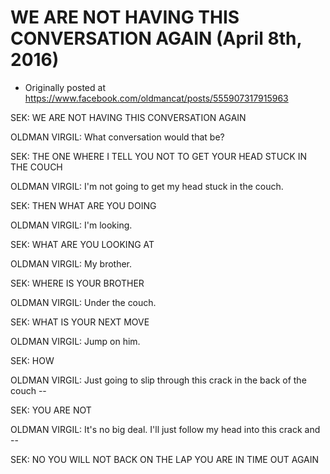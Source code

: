 # WE ARE NOT HAVING THIS CONVERSATION AGAIN (April 8th, 2016)

 * Originally posted at https://www.facebook.com/oldmancat/posts/555907317915963

SEK: WE ARE NOT HAVING THIS CONVERSATION AGAIN

OLDMAN VIRGIL: What conversation would that be?

SEK: THE ONE WHERE I TELL YOU NOT TO GET YOUR HEAD STUCK IN THE COUCH

OLDMAN VIRGIL: I'm not going to get my head stuck in the couch.

SEK: THEN WHAT ARE YOU DOING

OLDMAN VIRGIL: I'm looking.

SEK: WHAT ARE YOU LOOKING AT

OLDMAN VIRGIL: My brother.

SEK: WHERE IS YOUR BROTHER

OLDMAN VIRGIL: Under the couch.

SEK: WHAT IS YOUR NEXT MOVE

OLDMAN VIRGIL: Jump on him.

SEK: HOW

OLDMAN VIRGIL: Just going to slip through this crack in the back of the couch --

SEK: YOU ARE NOT

OLDMAN VIRGIL: It's no big deal. I'll just follow my head into this crack and --

SEK: NO YOU WILL NOT BACK ON THE LAP YOU ARE IN TIME OUT AGAIN

